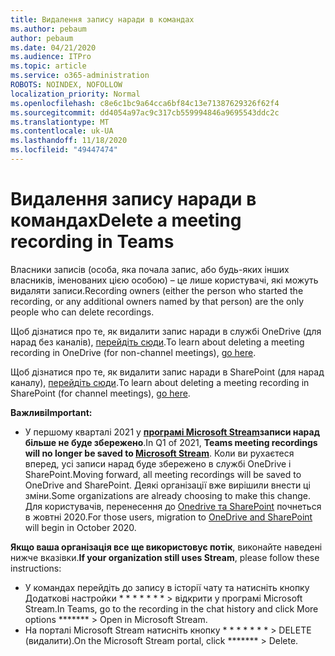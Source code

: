 ```yaml
---
title: Видалення запису наради в командах
ms.author: pebaum
author: pebaum
ms.date: 04/21/2020
ms.audience: ITPro
ms.topic: article
ms.service: o365-administration
ROBOTS: NOINDEX, NOFOLLOW
localization_priority: Normal
ms.openlocfilehash: c8e6c1bc9a64cca6bf84c13e71387629326f62f4
ms.sourcegitcommit: dd4054a97ac9c317cb559994846a9695543ddc2c
ms.translationtype: MT
ms.contentlocale: uk-UA
ms.lasthandoff: 11/18/2020
ms.locfileid: "49447474"
---
```

# <a name="delete-a-meeting-recording-in-teams"></a><span data-ttu-id="c7973-102">Видалення запису наради в командах</span><span class="sxs-lookup"><span data-stu-id="c7973-102">Delete a meeting recording in Teams</span></span>

<span data-ttu-id="c7973-103">Власники записів (особа, яка почала запис, або будь-яких інших власників, іменованих цією особою) – це лише користувачі, які можуть видаляти записи.</span><span class="sxs-lookup"><span data-stu-id="c7973-103">Recording owners (either the person who started the recording, or any additional owners named by that person) are the only people who can delete recordings.</span></span>  

<span data-ttu-id="c7973-104">Щоб дізнатися про те, як видалити запис наради в службі OneDrive (для нарад без каналів),  [перейдіть сюди](https://support.microsoft.com/office/21fe345a-e488-4fa7-932b-f053c1bebe8a).</span><span class="sxs-lookup"><span data-stu-id="c7973-104">To learn about deleting a meeting recording in OneDrive (for non-channel meetings),  [go here](https://support.microsoft.com/office/21fe345a-e488-4fa7-932b-f053c1bebe8a).</span></span>  

<span data-ttu-id="c7973-105">Щоб дізнатися про те, як видалити запис наради в SharePoint (для нарад каналу),  [перейдіть сюди](https://support.microsoft.com/office/71f3c90a-0d24-4d80-8b66-f88234b79a52).</span><span class="sxs-lookup"><span data-stu-id="c7973-105">To learn about deleting a meeting recording in SharePoint (for channel meetings),  [go here](https://support.microsoft.com/office/71f3c90a-0d24-4d80-8b66-f88234b79a52).</span></span>  

<span data-ttu-id="c7973-106">**Важливі**</span><span class="sxs-lookup"><span data-stu-id="c7973-106">**Important:**</span></span>

- <span data-ttu-id="c7973-107">У першому кварталі 2021 у **[програмі Microsoft Stream](https://stream.microsoft.com/)записи нарад більше не буде збережено**.</span><span class="sxs-lookup"><span data-stu-id="c7973-107">In Q1 of 2021, **Teams meeting recordings will no longer be saved to  [Microsoft Stream](https://stream.microsoft.com/)**.</span></span> <span data-ttu-id="c7973-108">Коли ви рухаєтеся вперед, усі записи нарад буде збережено в службі OneDrive і SharePoint.</span><span class="sxs-lookup"><span data-stu-id="c7973-108">Moving forward, all meeting recordings will be saved to OneDrive and SharePoint.</span></span> <span data-ttu-id="c7973-109">Деякі організації вже вирішили внести ці зміни.</span><span class="sxs-lookup"><span data-stu-id="c7973-109">Some organizations are already choosing to make this change.</span></span> <span data-ttu-id="c7973-110">Для користувачів, перенесення до  [Onedrive та SharePoint](https://docs.microsoft.com/MicrosoftTeams/tmr-meeting-recording-change)  почнеться в жовтні 2020.</span><span class="sxs-lookup"><span data-stu-id="c7973-110">For those users, migration to  [OneDrive and SharePoint](https://docs.microsoft.com/MicrosoftTeams/tmr-meeting-recording-change)  will begin in October 2020.</span></span>

<span data-ttu-id="c7973-111">**Якщо ваша організація все ще використовує потік**, виконайте наведені нижче вказівки.</span><span class="sxs-lookup"><span data-stu-id="c7973-111">**If your organization still uses Stream**, please follow these instructions:</span></span>

- <span data-ttu-id="c7973-112">У командах перейдіть до запису в історії чату та натисніть кнопку Додаткові настройки \* \* \* \* \* \* \* > відкрити у програмі Microsoft Stream.</span><span class="sxs-lookup"><span data-stu-id="c7973-112">In Teams, go to the recording in the chat history and click More options  \*\*\*\*\*\*\*  > Open in Microsoft Stream.</span></span>
- <span data-ttu-id="c7973-113">На порталі Microsoft Stream натисніть кнопку \* \* \* \* \* \* \* > DELETE (видалити).</span><span class="sxs-lookup"><span data-stu-id="c7973-113">On the Microsoft Stream portal, click  \*\*\*\*\*\*\* > Delete.</span></span>
